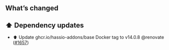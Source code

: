 ## What’s changed

## ⬆️ Dependency updates

- ⬆️ Update ghcr.io/hassio-addons/base Docker tag to v14.0.8 @renovate ([#1657](https://github.com/hassio-addons/addon-node-red/pull/1657))
